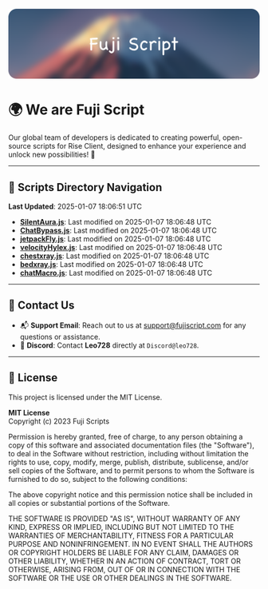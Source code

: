 ![Banner](.github/b.webp)

# 🌍 **We are Fuji Script**

Our global team of developers is dedicated to creating powerful, open-source scripts for Rise Client, designed to enhance your experience and unlock new possibilities! 🌟

---
<!-- SCRIPTS_NAVIGATION_START -->
## 📂 **Scripts Directory Navigation**

**Last Updated**: 2025-01-07 18:06:51 UTC

- **[SilentAura.js](scripts/SilentAura.js)**: Last modified on 2025-01-07 18:06:48 UTC
- **[ChatBypass.js](scripts/ChatBypass.js)**: Last modified on 2025-01-07 18:06:48 UTC
- **[jetpackFly.js](scripts/jetpackFly.js)**: Last modified on 2025-01-07 18:06:48 UTC
- **[velocityHylex.js](scripts/velocityHylex.js)**: Last modified on 2025-01-07 18:06:48 UTC
- **[chestxray.js](scripts/chestxray.js)**: Last modified on 2025-01-07 18:06:48 UTC
- **[bedxray.js](scripts/bedxray.js)**: Last modified on 2025-01-07 18:06:48 UTC
- **[chatMacro.js](scripts/chatMacro.js)**: Last modified on 2025-01-07 18:06:48 UTC

<!-- SCRIPTS_NAVIGATION_END -->

---

## 💬 **Contact Us**  
- 📬 **Support Email**: Reach out to us at [support@fujiscript.com](mailto:support@fujiscript.com) for any questions or assistance.  
- 💬 **Discord**: Contact **Leo728** directly at `Discord@leo728`.

---

## 📜 **License**

This project is licensed under the MIT License.  

**MIT License**  
Copyright (c) 2023 Fuji Scripts  

Permission is hereby granted, free of charge, to any person obtaining a copy of this software and associated documentation files (the "Software"), to deal in the Software without restriction, including without limitation the rights to use, copy, modify, merge, publish, distribute, sublicense, and/or sell copies of the Software, and to permit persons to whom the Software is furnished to do so, subject to the following conditions:  

The above copyright notice and this permission notice shall be included in all copies or substantial portions of the Software.  

THE SOFTWARE IS PROVIDED "AS IS", WITHOUT WARRANTY OF ANY KIND, EXPRESS OR IMPLIED, INCLUDING BUT NOT LIMITED TO THE WARRANTIES OF MERCHANTABILITY, FITNESS FOR A PARTICULAR PURPOSE AND NONINFRINGEMENT. IN NO EVENT SHALL THE AUTHORS OR COPYRIGHT HOLDERS BE LIABLE FOR ANY CLAIM, DAMAGES OR OTHER LIABILITY, WHETHER IN AN ACTION OF CONTRACT, TORT OR OTHERWISE, ARISING FROM, OUT OF OR IN CONNECTION WITH THE SOFTWARE OR THE USE OR OTHER DEALINGS IN THE SOFTWARE.  
